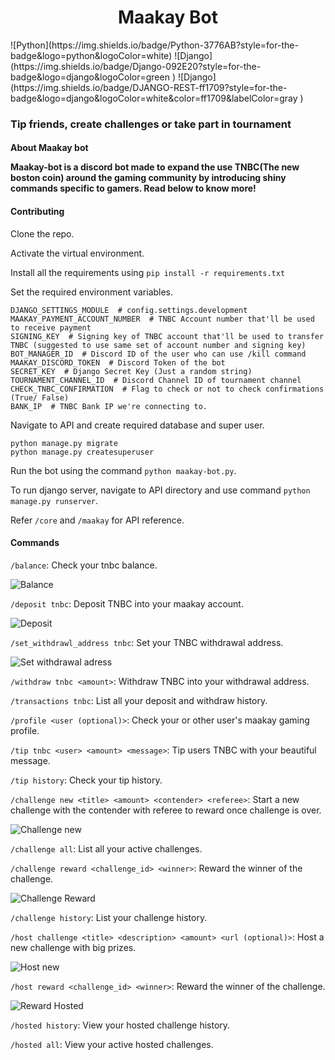 

<center> <h1> Maakay Bot </h1></center> 
![Python](https://img.shields.io/badge/Python-3776AB?style=for-the-badge&logo=python&logoColor=white) ![Django](https://img.shields.io/badge/Django-092E20?style=for-the-badge&logo=django&logoColor=green
)  ![Django](https://img.shields.io/badge/DJANGO-REST-ff1709?style=for-the-badge&logo=django&logoColor=white&color=ff1709&labelColor=gray
)
<h3>Tip friends, create challenges or take part in tournament</h3> 

<h4> About Maakay bot

Maakay-bot is a discord bot made to expand the use TNBC(The new boston coin) around the gaming community by introducing shiny commands specific to gamers. Read below to know more!

#### Contributing
Clone the repo.

Activate the virtual environment.

Install all the requirements using `pip install -r requirements.txt`

Set the required environment variables.
```shell
DJANGO_SETTINGS_MODULE  # config.settings.development
MAAKAY_PAYMENT_ACCOUNT_NUMBER  # TNBC Account number that'll be used to receive payment
SIGNING_KEY  # Signing key of TNBC account that'll be used to transfer TNBC (suggested to use same set of account number and signing key)
BOT_MANAGER_ID  # Discord ID of the user who can use /kill command
MAAKAY_DISCORD_TOKEN  # Discord Token of the bot
SECRET_KEY  # Django Secret Key (Just a random string)
TOURNAMENT_CHANNEL_ID  # Discord Channel ID of tournament channel
CHECK_TNBC_CONFIRMATION  # Flag to check or not to check confirmations (True/ False)
BANK_IP  # TNBC Bank IP we're connecting to.
```

Navigate to API and create required database and super user.
```shell
python manage.py migrate
python manage.py createsuperuser
```

Run the bot using the command `python maakay-bot.py`.

To run django server, navigate to API directory and use command `python manage.py runserver`.

Refer `/core` and `/maakay` for API reference.

#### Commands
`/balance`: Check your tnbc balance.

![Balance](https://media.giphy.com/media/uJBfvosVp38Ws2VpDh/giphy.gif)

`/deposit tnbc`: Deposit TNBC into your maakay account.

![Deposit](https://media.giphy.com/media/3SKSF94UXNnJ3fFSoA/giphy.gif)

`/set_withdrawl_address tnbc`: Set your TNBC withdrawal address.

![Set withdrawal adress](https://media.giphy.com/media/NmHoXuxvzwTuTA7mGb/giphy.gif)

`/withdraw tnbc <amount>`: Withdraw TNBC into your withdrawal address.

`/transactions tnbc`: List all your deposit and withdraw history.

`/profile <user (optional)>`: Check your or other user's maakay gaming profile.

`/tip tnbc <user> <amount> <message>`: Tip users TNBC with your beautiful message.

`/tip history`: Check your tip history.

`/challenge new <title> <amount> <contender> <referee>`: Start a new challenge with the contender with referee to reward once challenge is over.

![Challenge new](https://media.giphy.com/media/NEm5Alpm2Lnkt7rWGD/giphy.gif)

`/challenge all`: List all your active challenges.

`/challenge reward <challenge_id> <winner>`: Reward the winner of the challenge.

![Challenge Reward](https://media.giphy.com/media/GtemRFOnKXsZLlRrC7/giphy.gif)

`/challenge history`: List your challenge history.

`/host challenge <title> <description> <amount> <url (optional)>`: Host a new challenge with big prizes.

![Host new](https://media.giphy.com/media/iRd2acSIYlV3wWSqls/giphy.gif)

`/host reward <challenge_id> <winner>`: Reward the winner of the challenge.

![Reward Hosted](https://media.giphy.com/media/ez06jglQfHaXxhYDxg/giphy.gif)

`/hosted history`: View your hosted challenge history.

`/hosted all`: View your active hosted challenges.
